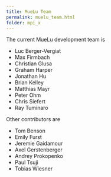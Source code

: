 ```yaml
---
title: MueLu Team
permalink: muelu_team.html
folder: mpi_x
---
```


The current MueLu development team is

* Luc Berger-Vergiat
* Max Firmbach
* Christian Glusa
* Graham Harper
* Jonathan Hu
* Brian Kelley
* Matthias Mayr
* Peter Ohm
* Chris Siefert
* Ray Tuminaro

Other contributors are

* Tom Benson
* Emily Furst
* Jeremie Gaidamour
* Axel Gerstenberger
* Andrey Prokopenko
* Paul Tsuji
* Tobias Wiesner
